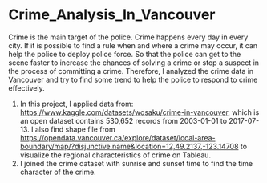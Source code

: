 # Crime_Analysis_In_Vancouver
Crime is the main target of the police. Crime happens every day in every city. If it is possible to find a rule when and where a crime may occur, it can help the police to deploy police force. So that the police can get to the scene faster to increase the chances of solving a crime or stop a suspect in the process of committing a crime. Therefore, I analyzed the crime data in Vancouver and try to find some trend to help the police to respond to crime effectively.
1. In this project, I applied data from: https://www.kaggle.com/datasets/wosaku/crime-in-vancouver, which is an open dataset contains 530,652 records from 2003-01-01 to 2017-07-13. I also find shape file from https://opendata.vancouver.ca/explore/dataset/local-area-boundary/map/?disjunctive.name&location=12,49.2137,-123.14708 to visualize the regional characteristics of crime on Tableau.
2. I joined the crime dataset with sunrise and sunset time to find the time character of the crime.
